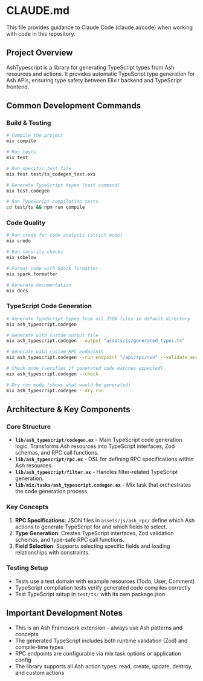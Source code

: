 # CLAUDE.md

This file provides guidance to Claude Code (claude.ai/code) when working with code in this repository.

## Project Overview

AshTypescript is a library for generating TypeScript types from Ash resources and actions. It provides automatic TypeScript type generation for Ash APIs, ensuring type safety between Elixir backend and TypeScript frontend.

## Common Development Commands

### Build & Testing
```bash
# Compile the project
mix compile

# Run tests
mix test

# Run specific test file
mix test test/ts_codegen_test.exs

# Generate TypeScript types (test command)
mix test.codegen

# Run TypeScript compilation tests
cd test/ts && npm run compile
```

### Code Quality
```bash
# Run credo for code analysis (strict mode)
mix credo

# Run security checks
mix sobelow

# Format code with Spark formatter
mix spark.formatter

# Generate documentation
mix docs
```

### TypeScript Code Generation
```bash
# Generate TypeScript types from all JSON files in default directory
mix ash_typescript.codegen

# Generate with custom output file
mix ash_typescript.codegen --output "assets/js/generated_types.ts"

# Generate with custom RPC endpoints
mix ash_typescript.codegen --run_endpoint "/api/rpc/run" --validate_endpoint "/api/rpc/validate"

# Check mode (verifies if generated code matches expected)
mix ash_typescript.codegen --check

# Dry run mode (shows what would be generated)
mix ash_typescript.codegen --dry_run
```

## Architecture & Key Components

### Core Structure
- **`lib/ash_typescript/codegen.ex`** - Main TypeScript code generation logic. Transforms Ash resources into TypeScript interfaces, Zod schemas, and RPC call functions.
- **`lib/ash_typescript/rpc.ex`** - DSL for defining RPC specifications within Ash resources.
- **`lib/ash_typescript/filter.ex`** - Handles filter-related TypeScript generation.
- **`lib/mix/tasks/ash_typescript.codegen.ex`** - Mix task that orchestrates the code generation process.

### Key Concepts
1. **RPC Specifications**: JSON files in `assets/js/ash_rpc/` define which Ash actions to generate TypeScript for and which fields to select.
2. **Type Generation**: Creates TypeScript interfaces, Zod validation schemas, and type-safe RPC call functions.
3. **Field Selection**: Supports selecting specific fields and loading relationships with constraints.

### Testing Setup
- Tests use a test domain with example resources (Todo, User, Comment)
- TypeScript compilation tests verify generated code compiles correctly
- Test TypeScript setup in `test/ts/` with its own package.json

## Important Development Notes

- This is an Ash Framework extension - always use Ash patterns and concepts
- The generated TypeScript includes both runtime validation (Zod) and compile-time types
- RPC endpoints are configurable via mix task options or application config
- The library supports all Ash action types: read, create, update, destroy, and custom actions